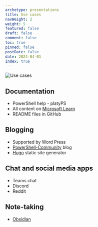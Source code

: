 ```yaml
---
archetype: presentations
title: Use cases
navWeight: 2
weight: 5
featured: false
draft: false
comment: false
toc: true
pinned: false
postDate: false
date: 2024-04-01
index: true
---
```

![Use cases][01]

## Documentation

- PowerShell help - platyPS
- All content on [Microsoft Learn][05]
- README files in GitHub

## Blogging

- Supported by Word Press
- [PowerShell-Community][02] blog
- [Hugo][03] static site generator

## Chat and social media apps

- Teams chat
- Discord
- Reddit

## Note-taking

- [Obsidian][04]

<!-- link references -->
[01]: images/markdown/slide5.png
[02]: https://devblogs.microsoft.com/powershell-community/
[03]: https://gohugo.io/
[04]: https://obsidian.md/
[05]: https://learn.microsoft.com
